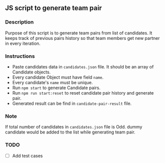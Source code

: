 ## JS script to generate team pair

### Description

Purpose of this script is to generate team pairs from list of candidates. It keeps track of previous pairs history so that team members get new partner in every iteration.



### Instructions
 - Paste candidates data in `candidates.json` file. It should be an array of Candidate objects. 
 - Every candidate Object must have field `name`.
 - Every candidate's `name` must be unique.
 - Run `npm start` to generate Candidate pairs.
 - Run `npm run start:reset` to reset candidate pair history and generate pair.
 - Generated result can be find in `candidate-pair-result` file.


### Note
If total number of candidates in `candidates.json` file is Odd. dummy candidate would be added to the list while generating team pair.

### TODO
 - [ ] Add test cases